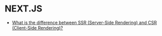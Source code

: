 # NEXT.JS

- [What is the difference between SSR (Server-Side Rendering) and CSR (Client-Side Rendering)?](https://github.com/BekCodingAddict/Front-End/blob/master/Most%20Asked%20Interview%20Questions/Next.js/Questions/Difference-between-SSR-and-CSR.md)

